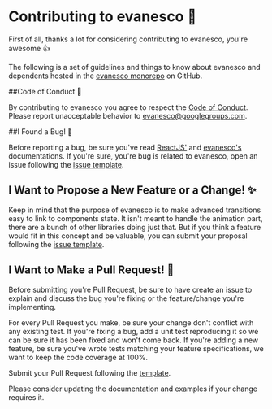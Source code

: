 # Contributing to evanesco :dash:

First of all, thanks a lot for considering contributing to evanesco, you're awesome :+1:

The following is a set of guidelines and things to know about evanesco and dependents hosted in the [evanesco monorepo](https://github.com/alextoudic/evanesco) on GitHub.

##Code of Conduct :memo:

By contributing to evanesco you agree to respect the [Code of Conduct](./CODE_OF_CONDUCT.md). Please report unacceptable behavior to evanesco@googlegroups.com.

##I Found a Bug! :bug:

Before reporting a bug, be sure you've read [ReactJS'](https://reactjs.org/) and [evanesco's](#) documentations. If you're sure, you're bug is related to evanesco, open an issue following the [issue template](./ISSUE_TEMPLATE.md).

## I Want to Propose a New Feature or a Change! :sparkles: 

Keep in mind that the purpose of evanesco is to make advanced transitions easy to link to components state. It isn't meant to handle the animation part, there are a bunch of other libraries doing just that. But if you think a feature would fit in this concept and be valuable, you can submit your proposal following the [issue template](./ISSUE_TEMPLATE.md).

## I Want to Make a Pull Request! :rocket:

Before submitting you're Pull Request, be sure to have create an issue to explain and discuss the bug you're fixing or the feature/change you're implementing.

For every Pull Request you make, be sure your change don't conflict with any existing test. If you're fixing a bug, add a unit test reproducing it so we can be sure it has been fixed and won't come back. If you're adding a new feature, be sure you've wrote tests matching your feature specifications, we want to keep the code coverage at 100%.

Submit your Pull Request following the [template](./PULL_REQUEST_TEMPLATE.md).

Please consider updating the documentation and examples if your change requires it.

